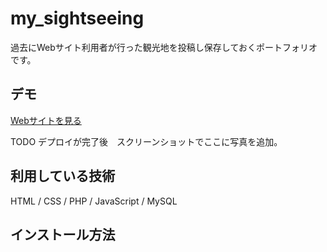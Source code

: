 my_sightseeing
===

過去にWebサイト利用者が行った観光地を投稿し保存しておくポートフォリオです。

## デモ
[Webサイトを見る](https://my-sightseeing-app.herokuapp.com/)

TODO デプロイが完了後　スクリーンショットでここに写真を追加。

## 利用している技術
HTML / CSS / PHP / JavaScript / MySQL

## インストール方法



